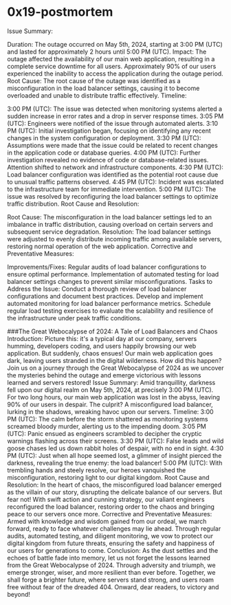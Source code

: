 # 0x19-postmortem
Issue Summary:

Duration: The outage occurred on May 5th, 2024, starting at 3:00 PM (UTC) and lasted for approximately 2 hours until 5:00 PM (UTC).
Impact: The outage affected the availability of our main web application, resulting in a complete service downtime for all users. Approximately 90% of our users experienced the inability to access the application during the outage period.
Root Cause: The root cause of the outage was identified as a misconfiguration in the load balancer settings, causing it to become overloaded and unable to distribute traffic effectively.
Timeline:

3:00 PM (UTC): The issue was detected when monitoring systems alerted a sudden increase in error rates and a drop in server response times.
3:05 PM (UTC): Engineers were notified of the issue through automated alerts.
3:10 PM (UTC): Initial investigation began, focusing on identifying any recent changes in the system configuration or deployment.
3:30 PM (UTC): Assumptions were made that the issue could be related to recent changes in the application code or database queries.
4:00 PM (UTC): Further investigation revealed no evidence of code or database-related issues. Attention shifted to network and infrastructure components.
4:30 PM (UTC): Load balancer configuration was identified as the potential root cause due to unusual traffic patterns observed.
4:45 PM (UTC): Incident was escalated to the infrastructure team for immediate intervention.
5:00 PM (UTC): The issue was resolved by reconfiguring the load balancer settings to optimize traffic distribution.
Root Cause and Resolution:

Root Cause: The misconfiguration in the load balancer settings led to an imbalance in traffic distribution, causing overload on certain servers and subsequent service degradation.
Resolution: The load balancer settings were adjusted to evenly distribute incoming traffic among available servers, restoring normal operation of the web application.
Corrective and Preventative Measures:

Improvements/Fixes:
Regular audits of load balancer configurations to ensure optimal performance.
Implementation of automated testing for load balancer settings changes to prevent similar misconfigurations.
Tasks to Address the Issue:
Conduct a thorough review of load balancer configurations and document best practices.
Develop and implement automated monitoring for load balancer performance metrics.
Schedule regular load testing exercises to evaluate the scalability and resilience of the infrastructure under peak traffic conditions.

###The Great Webocalypse of 2024: 
A Tale of Load Balancers and Chaos
Introduction:
Picture this: it's a typical day at our company, servers humming, developers coding, and users happily browsing our web application. But suddenly, chaos ensues! Our main web application goes dark, leaving users stranded in the digital wilderness. How did this happen? Join us on a journey through the Great Webocalypse of 2024 as we uncover the mysteries behind the outage and emerge victorious with lessons learned and servers restored!
Issue Summary:
Amid tranquillity, darkness fell upon our digital realm on May 5th, 2024, at precisely 3:00 PM (UTC). For two long hours, our main web application was lost in the abyss, leaving 90% of our users in despair. The culprit? A misconfigured load balancer, lurking in the shadows, wreaking havoc upon our servers.
Timeline:
3:00 PM (UTC): The calm before the storm shattered as monitoring systems screamed bloody murder, alerting us to the impending doom.
3:05 PM (UTC): Panic ensued as engineers scrambled to decipher the cryptic warnings flashing across their screens.
3:30 PM (UTC): False leads and wild goose chases led us down rabbit holes of despair, with no end in sight.
4:30 PM (UTC): Just when all hope seemed lost, a glimmer of insight pierced the darkness, revealing the true enemy: the load balancer!
5:00 PM (UTC): With trembling hands and steely resolve, our heroes vanquished the misconfiguration, restoring light to our digital kingdom.
Root Cause and Resolution:
In the heart of chaos, the misconfigured load balancer emerged as the villain of our story, disrupting the delicate balance of our servers. But fear not! With swift action and cunning strategy, our valiant engineers reconfigured the load balancer, restoring order to the chaos and bringing peace to our servers once more.
Corrective and Preventative Measures:
Armed with knowledge and wisdom gained from our ordeal, we march forward, ready to face whatever challenges may lie ahead. Through regular audits, automated testing, and diligent monitoring, we vow to protect our digital kingdom from future threats, ensuring the safety and happiness of our users for generations to come.
Conclusion:
As the dust settles and the echoes of battle fade into memory, let us not forget the lessons learned from the Great Webocalypse of 2024. Through adversity and triumph, we emerge stronger, wiser, and more resilient than ever before. Together, we shall forge a brighter future, where servers stand strong, and users roam free without fear of the dreaded 404. Onward, dear readers, to victory and beyond!

